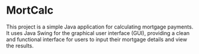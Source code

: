 # MortCalc
This project is a simple Java application for calculating mortgage payments. It uses Java Swing for the graphical user interface (GUI), providing a clean and functional interface for users to input their mortgage details and view the results.
